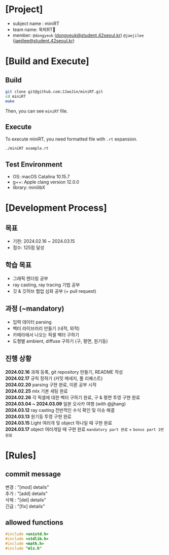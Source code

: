 # [Project]
- subject name : miniRT
- team name: 독박RT🍼
- member: `@dongyeuk` (dongyeuk@student.42seoul.kr) `@jaejilee` (jaejilee@student.42seoul.kr)

# [Build and Execute]
## Build
```bash
git clone git@github.com:JJaeJin/miniRT.git
cd miniRT
make
```
Then, you can see `miniRT` file.
## Execute
To execute miniRT, you need formatted file with `.rt` expansion.
```bash
./miniRT example.rt
```
## Test Environment
- OS: macOS Catalina 10.15.7
- g++: Apple clang version 12.0.0
- library: minilibX

# [Development Process]
## 목표
- 기한: 2024.02.16 ~ 2024.03.15
- 점수: 125점 달성
## 학습 목표
- 그래픽 렌더링 공부
- ray casting, ray tracing 기법 공부
- 깃 & 깃허브 협업 심화 공부 (+ pull request)
## 과정 (~mandatory)
- 입력 데이터 parsing
- 벡터 라이브러리 만들기 (내적, 외적)
- 카메라에서 나오는 픽셀 벡터 구하기
- 도형별 ambient, diffuse 구하기 (구, 평면, 원기둥)
## 진행 상황
**2024.02.16** 과제 등록, git repository 만들기, README 작성  
**2024.02.17** 규칙 정하기 (커밋 메세지, 풀 리퀘스트)  
**2024.02.20** parsing 구현 완료, 이론 공부 시작  
**2024.02.25** mlx 기본 세팅 완료  
**2024.02.26** 각 픽셀에 대한 벡터 구하기 완료, 구 & 평면 투영 구현 완료  
**2024.03.04 ~ 2024.03.09** 일본 오사카 여행 (with @jjhang)  
**2024.03.12** ray casting 전반적인 수식 확인 및 이슈 해결  
**2024.03.13** 원기둥 투영 구현 완료  
**2024.03.15** Light 여러개 및 object 하나일 때 구현 완료  
**2024.03.17** object 여러개일 때 구현 완료 `mandatory part 완료` + `bonus part 1번 완료`  

# [Rules]
## commit message

변경 : "[mod] details"  
추가 : "[add] details"  
삭제 : "[del] details"  
긴급 : "[fix] details"  
## allowed functions
```c
#include <unistd.h>
#include <stdlib.h>
#include <math.h>
#include "mlx.h"
```
